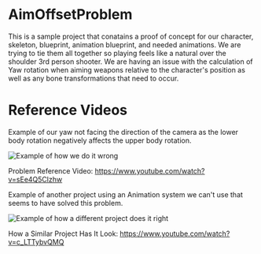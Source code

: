 # AimOffsetProblem
 
This is a sample project that conatains a proof of concept for our character, skeleton, blueprint, animation blueprint, and needed animations. We are trying to tie them all together so playing feels like a natural over the shoulder 3rd person shooter. We are having an issue with the calculation of Yaw rotation when aiming weapons relative to the character's position as well as any bone transformations that need to occur.

# Reference Videos

Example of our yaw not facing the direction of the camera as the lower body rotation negatively affects the upper body rotation.

![Example of how we do it wrong](https://media0.giphy.com/media/pOUda8x0BVXRoRP3uN/giphy.gif)

Problem Reference Video: https://www.youtube.com/watch?v=sEe4Q5Clzhw

Example of another project using an Animation system we can't use that seems to have solved this problem.

![Example of how a different project does it right](https://s8.gifyu.com/images/ezgif-3-6745a8341c11.gif)

How a Similar Project Has It Look: https://www.youtube.com/watch?v=c_LTTybvQMQ
